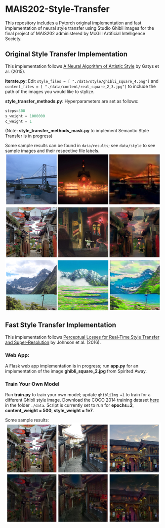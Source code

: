 # MAIS202-Style-Transfer
This repository includes a Pytorch original implementation and fast implementation of neural style transfer using Studio Ghibli images for the final project of MAIS202 administered by McGill Artificial Intelligence Society. 

## Original Style Transfer Implementation
This implementation follows [A Neural Algorithm of Artistic Style](https://arxiv.org/abs/1508.06576) by Gatys et al. (2015).

**iterate.py**: Edit `style_files = [ "./data/style/ghibli_square_4.png"]` and `content_files = [
  "./data/content/real_square_2_3.jpg"]` to include the path of the images you would like to stylize.
  
**style_transfer_methods.py**: Hyperparameters are set as follows:
```python
steps=300
s_weight = 1000000
c_weight = 1
```
(Note: **style_transfer_methods_mask.py** to implement Semantic Style Transfer is in progress)

Some sample results can be found in `data/results`; see `data/style` to see sample images and their respective file labels.
![Sample Results0](./vanilla-style-transfer/data/results/collage/col0.jpg)
![Sample Results1](./vanilla-style-transfer/data/results/collage/col1.jpg)
![Sample Results4](./vanilla-style-transfer/data/results/collage/col4.jpg)


## Fast Style Transfer Implementation
This implementation follows [Perceptual Losses for Real-Time Style Transfer and Super-Resolution](https://arxiv.org/abs/1603.08155) by Johnson et al. (2016).

### Web App:
A Flask web app implementation is in progress; run **app.py** for an implementation of the image **ghibli_square_2.jpg** from Spirited Away.

### Train Your Own Model
Run **train.py** to train your own model; update `ghibliImg =1` to train for a different Ghibli style image. Download the COCO 2014 training dataset [here](http://cocodataset.org/#download) in the folder `./data`. Script is currently set to run for **epochs=2**, **content_weight = 500**, **style_weight = 1e7**.

Some sample results:
![SampleResults2](./vanilla-style-transfer/data/results/collage/col11.jpg)
